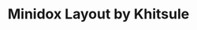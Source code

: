 ---
layout: layouts/keymapdb_entry.njk
OS: []
keymap_author: khitsule
firmware: QMK
hasHomeRowMods: False
hasLetterOnThumb: False
hasVerticalCombos: False
keymap_image: https://i.imgur.com/bEdqotb.png
imageDate: idk
keyCount: 36
keyboard: MiniDox
languages: ['English']
layerCount: 4
title: "Minidox Layout by Khitsule"
split: True
stagger: row
summary: 
keymap_url: https://github.com/khitsule/qmk_firmware/tree/master/keyboards/minidox/keymaps/khitsule
writeup: https://github.com/khitsule/qmk_firmware/tree/master/keyboards/minidox/keymaps/khitsule/readme.md
---